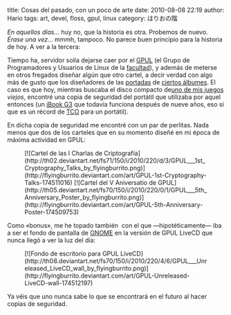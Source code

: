 title: Cosas del pasado, con un poco de arte
date: 2010-08-08 22:19
author: Hario
tags: art, devel, floss, gpul, linux
category: はりおの階

*En aquellos días*... huy no, que la historia es otra. Probemos de
nuevo. *Érase una vez*... mmmh, tampoco. No parece buen principio para
la historia de hoy. A ver a la tercera:

Tiempo ha, servidor solía dejarse caer por el [GPUL](http://gpul.org)
(el Grupo de Programadores y Usuarios de Linux de la
[facultad](http://www.fic.udc.es)), y además de meterse en otros
fregados diseñar algún que otro cartel, a decir verdad con algo más de
gusto que los diseñadores de las
[portadas](http://ecx.images-amazon.com/images/I/31FGAVWA8YL._SL500_AA300_.jpg)
de [ciertos
álbumes](http://ecx.images-amazon.com/images/I/51XxEk1j9JL._SL500_AA300_.jpg).
El caso es que hoy, mientras buscaba el disco compacto de[uno de mis
juegos](http://en.wikipedia.org/wiki/Starcraft) *viejos*, encontré una
copia de seguridad del portátil que utilizaba por aquel entonces (un
[iBook
G3](http://en.wikipedia.org/wiki/IBook#iBook_G3_Dual_USB_.2812.1.22_and_14.1.22.29)
que todavía funciona después de nueve años, eso si que es un récord de
[TCO](http://en.wikipedia.org/wiki/Total_cost_of_ownership) para un
portátil).

En dicha copia de seguridad me encontré con un par de perlitas. Nada
menos que dos de los carteles que en su momento diseñé en mi época de
máxima actividad en GPUL:

<figure class="image">
    [![Cartel de las I Charlas de Criptografía](http://th02.deviantart.net/fs71/150/i/2010/220/d/3/GPUL___1st_Cryptography_Talks_by_flyingburrito.png)](http://flyingburrito.deviantart.com/art/GPUL-1st-Cryptography-Talks-174511016)
    [![Cartel del V Aniversatio de GPUL](http://th05.deviantart.net/fs70/150/i/2010/220/0/1/GPUL___5th_Anniversary_Poster_by_flyingburrito.png)](http://flyingburrito.deviantart.com/art/GPUL-5th-Anniversary-Poster-174509753)
</figure>

Como «bonus», me he topado también  con el que —hipotéticamente— iba a
ser el fondo de pantalla de [GNOME](http://gnome.org) en la versión de
GPUL LiveCD que nunca llegó a ver la luz del día:

<figure class="image">
    [![Fondo de escritorio para GPUL LiveCD](http://th08.deviantart.net/fs70/150/i/2010/220/4/6/GPUL___Unreleased_LiveCD_wall_by_flyingburrito.png)](http://flyingburrito.deviantart.com/art/GPUL-Unreleased-LiveCD-wall-174512197)
</figure>

Ya véis que uno nunca sabe lo que se encontrará en el futuro al hacer
copias de seguridad.
